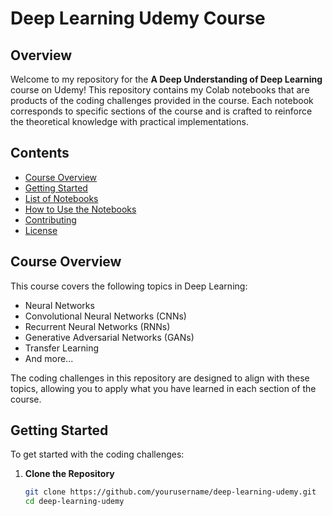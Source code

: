 # Deep Learning Udemy Course
## Overview

Welcome to my repository for the **A Deep Understanding of Deep Learning** course on Udemy! This repository contains my Colab notebooks that are products of the coding challenges provided in the course.
Each notebook corresponds to specific sections of the course and is crafted to reinforce the theoretical knowledge with practical implementations. 

## Contents

- [Course Overview](#course-overview)
- [Getting Started](#getting-started)
- [List of Notebooks](#list-of-notebooks)
- [How to Use the Notebooks](#how-to-use-the-notebooks)
- [Contributing](#contributing)
- [License](#license)

## Course Overview

This course covers the following topics in Deep Learning:

- Neural Networks
- Convolutional Neural Networks (CNNs)
- Recurrent Neural Networks (RNNs)
- Generative Adversarial Networks (GANs)
- Transfer Learning
- And more...

The coding challenges in this repository are designed to align with these topics, allowing you to apply what you have learned in each section of the course.

## Getting Started

To get started with the coding challenges:

1. **Clone the Repository**
   ```bash
   git clone https://github.com/yourusername/deep-learning-udemy.git
   cd deep-learning-udemy

